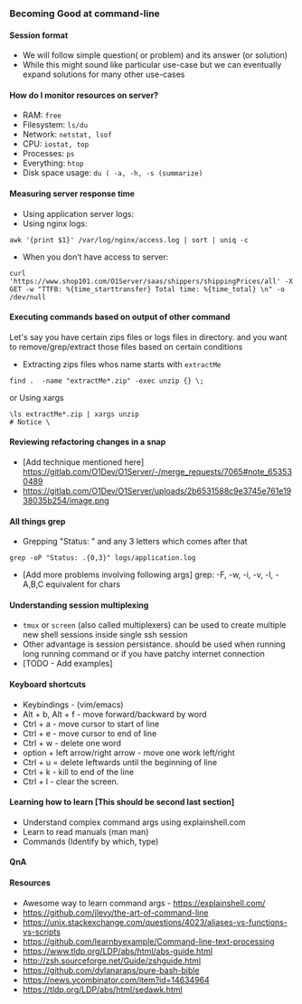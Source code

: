 ### Becoming Good at command-line

#### Session format

* We will follow simple question( or problem) and its answer (or solution)
* While this might sound like particular use-case but we can eventually expand solutions for many other use-cases

#### How do I monitor resources on server?

* RAM: `free`
* Filesystem: `ls/du`
* Network: `netstat, lsof `
* CPU: `iostat, top`
* Processes: `ps`
* Everything: `htop`
* Disk space usage: `du ( -a, -h, -s (summarize)`


#### Measuring server response time

* Using application server logs:
* Using nginx logs: 
```
awk '{print $1}' /var/log/nginx/access.log | sort | uniq -c
```
* When you don’t have access to server: 
```
curl 'https://www.shop101.com/O1Server/saas/shippers/shippingPrices/all' -X GET -w "TTFB: %{time_starttransfer} Total time: %{time_total} \n" -o /dev/null
```

#### Executing commands based on output of other command

Let's say you have certain zips files or logs files in directory. and you want to remove/grep/extract those files based on certain conditions

* Extracting zips files whos name starts with `extractMe`
```
find .  -name "extractMe*.zip" -exec unzip {} \; 
```
or Using xargs
```
\ls extractMe*.zip | xargs unzip 
# Notice \
```

#### Reviewing refactoring changes in a snap

* [Add technique mentioned here] https://gitlab.com/O1Dev/O1Server/-/merge_requests/7065#note_653530489
* https://gitlab.com/O1Dev/O1Server/uploads/2b6531588c9e3745e761e1938035b254/image.png

#### All things grep

* Grepping "Status: " and any 3 letters which comes after that  
```
grep -oP "Status: .{0,3}" logs/application.log
```
* [Add more problems involving following args]  grep: -F, -w, -i, -v, -l, -A,B,C equivalent for chars

#### Understanding session multiplexing

* `tmux` or `screen` (also called multiplexers) can be used to create multiple new shell sessions inside single ssh session  
* Other advantage is session persistance. should be used when running long running command or if you have patchy internet connection
* [TODO - Add examples]

#### Keyboard shortcuts

* Keybindings - (vim/emacs)
* Alt + b, Alt + f - move forward/backward by word
* Ctrl + a - move cursor to start of line
* Ctrl + e - move cursor to end of line
* Ctrl + w - delete one word
* option + left arrow/right arrow - move one work left/right
* Ctrl + u = delete leftwards until the beginning of line
* Ctrl + k - kill to end of the line
* Ctrl + l - clear the screen.

#### Learning how to learn [This should be second last section]

* Understand complex command args using explainshell.com
* Learn to read manuals (man man)
* Commands (Identify by which, type)

#### QnA

#### Resources

* Awesome way to learn command args - https://explainshell.com/
* https://github.com/jlevy/the-art-of-command-line
* https://unix.stackexchange.com/questions/4023/aliases-vs-functions-vs-scripts 
* https://github.com/learnbyexample/Command-line-text-processing
* https://www.tldp.org/LDP/abs/html/abs-guide.html 
* http://zsh.sourceforge.net/Guide/zshguide.html 
* https://github.com/dylanaraps/pure-bash-bible 
* https://news.ycombinator.com/item?id=14634964 
* https://tldp.org/LDP/abs/html/sedawk.html 
